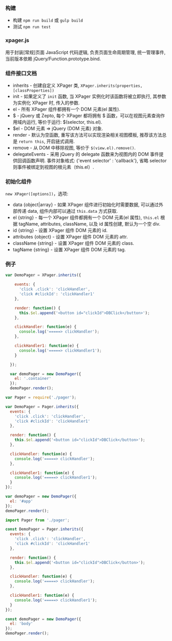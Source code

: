 ### 构建 ###
* 构建 `npm run build` 或 `gulp build`
* 测试 `npm run test`

### xpager.js ###
用于封装[常规]页面 JavaScript 代码逻辑, 负责页面生命周期管理, 统一管理事件, 当前版本依赖 jQuery/Function.prototype.bind.

### 组件接口文档 ###
* inherits - 创建自定义 XPager 类, `XPager.inherits(properties, [classProperties])`
* init - 如果定义了 `init` 函数, 当 XPager 实例化时该函数将被立即执行, 其参数为实例化 XPager 时, 传入的参数.
* el - 所有 XPager 组件都拥有一个 DOM 元素(el 属性).
* $ - jQuery 或 Zepto, 每个 XPager 都将拥有 $ 函数，可以在视图元素查询作用域内运行, 等价于运行: $(selector, this.el).
* $el - DOM 元素 => jQuery (DOM 元素) 对象.
* render - 默认为空函数, 重写该方法可以实现渲染相关视图模板, 推荐该方法总是 `return this`, 开启链式调用.
* remove - 从 DOM 中移除视图, 等价于 `$(view.el).remove()`.
* delegateEvents - 采用 jQuery 的 delegate 函数来为视图内的 DOM 事件提供回调函数声明. 事件对象格式: {'event selector' : 'callback'}, 省略 selector 则事件被绑定到视图的根元素（this.el）.

### 初始化组件 ###
`new XPager([options])`，选项:
* data {object|array} - 如果 XPager 组件进行初始化时需要数据, 可以通过外部传递 data, 组件内部可以通过 `this.data` 方式获取.
* el {string} - 每一个 XPager 组件都拥有一个 DOM 元素(el 属性), `this.el` 根据 tagName, attributes, className, 以及 id 属性创建, 默认为一个空 div.
* id {string} - 设置 XPager 组件 DOM 元素的 id.
* attributes {object} - 设置 XPager 组件 DOM 元素的 attr.
* className {string} - 设置 XPager 组件 DOM 元素的 class.
* tagName {string} - 设置 XPager 组件 DOM 元素的 tag.

### 例子 ###
```js
var DemoPager = XPager.inherits({

    events: {
      'click .click': 'clickHandler',
      'click #clickId': 'clickHandler1'
    },

    render: function() {
      this.$el.append('<button id="clickId">DBClick</button>');
    },

    clickHandler: function(e) {
      console.log('=====> clickHandler');
    },

    clickHandler1: function(e) {
      console.log('=====> clickHandler1');
    }

  });

  var demoPager = new DemoPager({
    el: '.container'
  });
  demoPager.render();
```
```js
var Pager = require('./pager');

var DemoPager = Pager.inherits({
  events: {
    'click .click': 'clickHandler',
    'click #clickId': 'clickHandler1'
  },

  render: function() {
    this.$el.append('<button id="clickId">DBClick</button>');
  },

  clickHandler: function(e) {
    console.log('=====> clickHandler');
  },

  clickHandler1: function(e) {
    console.log('=====> clickHandler1');
  }
});

var demoPager = new DemoPager({
  el: '#app'
});
demoPager.render();
```
```js
import Pager from './pager';

const DemoPager = Pager.inherits({
  events: {
    'click .click': 'clickHandler',
    'click #clickId': 'clickHandler1'
  },

  render: function() {
    this.$el.append('<button id="clickId">DBClick</button>');
  },

  clickHandler: function(e) {
    console.log('=====> clickHandler');
  },

  clickHandler1: function(e) {
    console.log('=====> clickHandler1');
  }
});

const demoPager = new DemoPager({
  el: 'body'
});
demoPager.render();
```